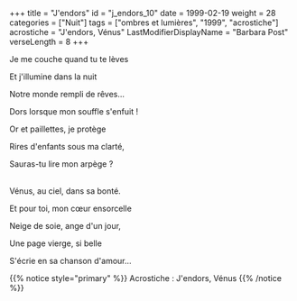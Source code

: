 +++
title = "J'endors"
id = "j_endors_10"
date = 1999-02-19
weight = 28
categories = ["Nuit"]
tags = ["ombres et lumières", "1999", "acrostiche"]
acrostiche = "J'endors, Vénus"
LastModifierDisplayName = "Barbara Post"
verseLength = 8
+++

Je me couche quand tu te lèves

Et j'illumine dans la nuit

Notre monde rempli de rêves...

Dors lorsque mon souffle s'enfuit !

Or et paillettes, je protège

Rires d'enfants sous ma clarté,

Sauras-tu lire mon arpège ?

 \
Vénus, au ciel, dans sa bonté.

Et pour toi, mon cœur ensorcelle

Neige de soie, ange d'un jour,

Une page vierge, si belle

S'écrie en sa chanson d'amour...

{{% notice style="primary" %}}
Acrostiche : J'endors, Vénus
{{% /notice %}}
